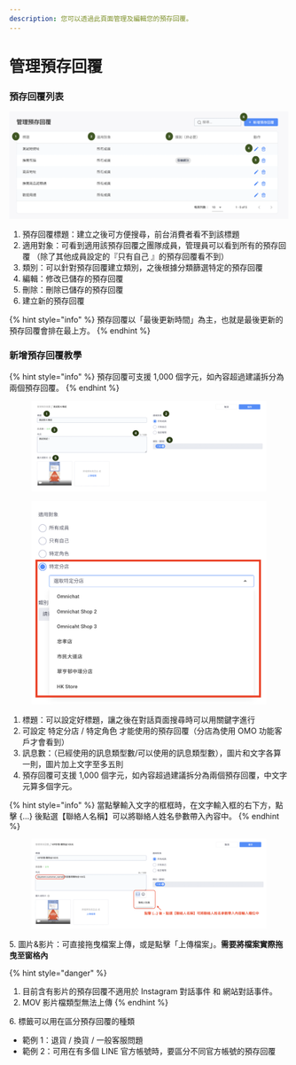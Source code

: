```yaml
---
description: 您可以透過此頁面管理及編輯您的預存回覆。
---
```


# 管理預存回覆

### 預存回覆列表

![](<../../.gitbook/assets/截圖 2022-07-18 上午11.41.17.png>)

1. 預存回覆標題：建立之後可方便搜尋，前台消費者看不到該標題
2. 適用對象：可看到適用該預存回覆之團隊成員，管理員可以看到所有的預存回覆 （除了其他成員設定的『只有自己 』的預存回覆看不到）
3. 類別：可以針對預存回覆建立類別，之後根據分類篩選特定的預存回覆
4. 編輯：修改已儲存的預存回覆
5. 刪除：刪除已儲存的預存回覆
6. 建立新的預存回覆

{% hint style="info" %}
預存回覆以「最後更新時間」為主，也就是最後更新的預存回覆會排在最上方。
{% endhint %}

### 新增預存回覆教學

{% hint style="info" %}
預存回覆可支援 1,000 個字元，如內容超過建議拆分為兩個預存回覆。
{% endhint %}

<figure><img src="../../.gitbook/assets/預存回覆（設定影片）.png" alt=""><figcaption></figcaption></figure>

<figure><img src="../../.gitbook/assets/截圖 2022-09-12 下午4.22.41.png" alt=""><figcaption></figcaption></figure>

1. 標題：可以設定好標題，讓之後在對話頁面搜尋時可以用關鍵字進行
2. 可設定 特定分店 / 特定角色 才能使用的預存回覆（分店為使用 OMO 功能客戶才會看到）
3. 訊息數：（已經使用的訊息類型數/可以使用的訊息類型數），圖片和文字各算一則，圖片加上文字至多五則
4. 預存回覆可支援 1,000 個字元，如內容超過建議拆分為兩個預存回覆，中文字元算多個字元。

{% hint style="info" %}
當點擊輸入文字的框框時，在文字輸入框的右下方，點擊 {...} 後點選【聯絡人名稱】可以將聯絡人姓名參數帶入內容中。
{% endhint %}

<figure><img src="../../.gitbook/assets/截圖 2023-02-14 上午11.25.09.png" alt=""><figcaption></figcaption></figure>

&#x20; 5\.   圖片&影片：可直接拖曳檔案上傳，或是點擊「上傳檔案」。**需要將檔案實際拖曳至窗格內**

{% hint style="danger" %}
1. 目前含有影片的預存回覆不適用於 Instagram 對話事件 和 網站對話事件。
2. MOV 影片檔類型無法上傳
{% endhint %}

&#x20; 6\.   標籤可以用在區分預存回覆的種類

* &#x20;範例 1：退貨 / 換貨 / 一般客服問題
* 範例 2：可用在有多個 LINE 官方帳號時，要區分不同官方帳號的預存回覆

